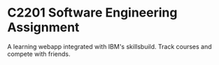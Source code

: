 # C2201 Software Engineering Assignment
A learning webapp integrated with IBM's skillsbuild. Track courses and compete with friends.

